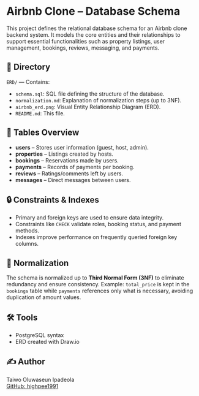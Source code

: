 # Airbnb Clone – Database Schema

This project defines the relational database schema for an Airbnb clone backend system. It models the core entities and their relationships to support essential functionalities such as property listings, user management, bookings, reviews, messaging, and payments.

## 📂 Directory
`ERD/` — Contains:
- `schema.sql`: SQL file defining the structure of the database.
- `normalization.md`: Explanation of normalization steps (up to 3NF).
- `airbnb_erd.png`: Visual Entity Relationship Diagram (ERD).
- `README.md`: This file.

## 🧱 Tables Overview

- **users** – Stores user information (guest, host, admin).
- **properties** – Listings created by hosts.
- **bookings** – Reservations made by users.
- **payments** – Records of payments per booking.
- **reviews** – Ratings/comments left by users.
- **messages** – Direct messages between users.

## 🔒 Constraints & Indexes

- Primary and foreign keys are used to ensure data integrity.
- Constraints like `CHECK` validate roles, booking status, and payment methods.
- Indexes improve performance on frequently queried foreign key columns.

## 🧠 Normalization

The schema is normalized up to **Third Normal Form (3NF)** to eliminate redundancy and ensure consistency. Example: `total_price` is kept in the `bookings` table while `payments` references only what is necessary, avoiding duplication of amount values.

## 🛠️ Tools

- PostgreSQL syntax
- ERD created with Draw.io

## ✍️ Author

Taiwo Oluwaseun Ipadeola  
[GitHub: highpee1991](https://github.com/highpee1991)

